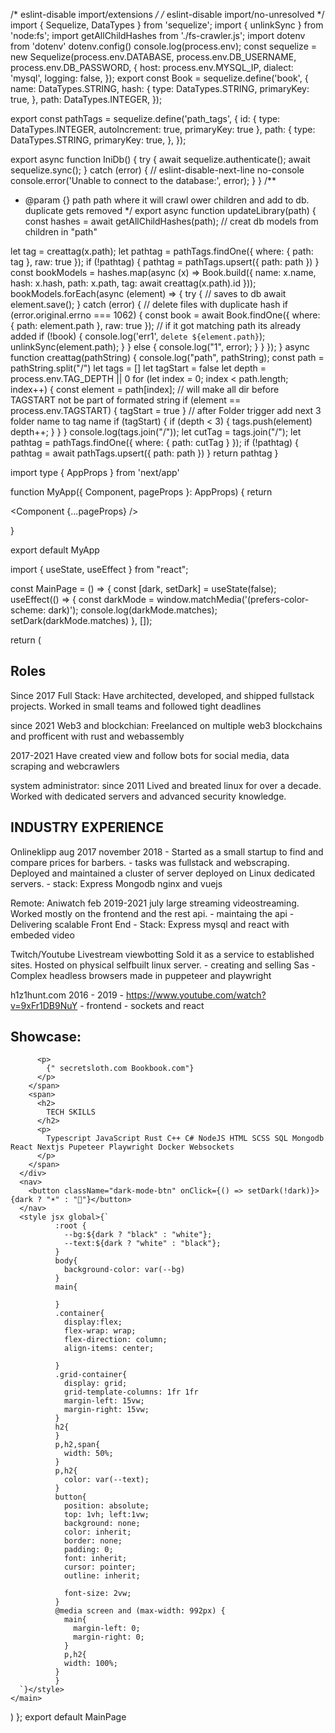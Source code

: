 /* eslint-disable import/extensions */
/* eslint-disable import/no-unresolved */
import { Sequelize, DataTypes } from 'sequelize';
import { unlinkSync } from 'node:fs';
import getAllChildHashes from './fs-crawler.js';
import dotenv from 'dotenv'
dotenv.config()
console.log(process.env);
const sequelize = new Sequelize(process.env.DATABASE, process.env.DB_USERNAME, process.env.DB_PASSWORD, {
  host: process.env.MYSQL_IP,
  dialect: 'mysql',
  logging: false,
});
export const Book = sequelize.define('book', {
  name: DataTypes.STRING,
  hash: {
    type: DataTypes.STRING,
    primaryKey: true,
  },
  path: DataTypes.INTEGER,
});

export const pathTags = sequelize.define('path_tags', {
  id: {
    type: DataTypes.INTEGER,
    autoIncrement: true,
    primaryKey: true
  },
  path: {
    type: DataTypes.STRING,
    primaryKey: true,
  },
});

export async function IniDb() {
  try {
    await sequelize.authenticate();
    await sequelize.sync();
  } catch (error) {
    // eslint-disable-next-line no-console
    console.error('Unable to connect to the database:', error);
  }
}
/**
 * @param  {} path path where it will crawl ower children and add to db. duplicate gets removed
 */
export async function updateLibrary(path) {
  const hashes = await getAllChildHashes(path);
  // creat db models from children in "path"

  let tag = creattag(x.path);
  let pathtag = pathTags.findOne({ where: { path: tag }, raw: true });
  if (!pathtag) {
    pathtag = pathTags.upsert({
      path: path
    })
  }
  const bookModels = hashes.map(async (x) => Book.build({ name: x.name, hash: x.hash, path: x.path, tag: await creattag(x.path).id }));
  bookModels.forEach(async (element) => {
    try {
      // saves to db
      await element.save();
    } catch (error) {
      // delete files with duplicate hash
      if (error.original.errno === 1062) {
        const book = await Book.findOne({ where: { path: element.path }, raw: true });
        // if it got matching path its already added
        if (!book) {
          console.log('err1', `delete ${element.path}`);
          unlinkSync(element.path);
        }
      } else {
        console.log("1", error);
      }
    }
  });
}
async function creattag(pathString) {
  console.log("path", pathString);
  const path = pathString.split("/")
  let tags = []
  let tagStart = false
  let depth = process.env.TAG_DEPTH || 0
  for (let index = 0; index < path.length; index++) {
    const element = path[index];
    // will make all dir before TAGSTART not be part of formated string
    if (element == process.env.TAGSTART) {
      tagStart = true
    }
    // after Folder trigger add next 3 folder name to tag name
    if (tagStart) {
      if (depth < 3) {
        tags.push(element)
        depth++;
      }
    }
  }
  console.log(tags.join("/"));
  let cutTag = tags.join("/");
  let pathtag = pathTags.findOne({ where: { path: cutTag } });
  if (!pathtag) {
    pathtag = await pathTags.upsert({
      path: path
    })
  }
  return pathtag
}






import type { AppProps } from 'next/app'

function MyApp({ Component, pageProps }: AppProps) {
  return <div>
    <Component {...pageProps} />
    <style jsx global>{`
      html,
      body {
        padding: 0;
        margin: 0;
        font-family: -apple-system, BlinkMacSystemFont, Segoe UI, Roboto,
          Oxygen, Ubuntu, Cantarell, Fira Sans, Droid Sans, Helvetica Neue,
          sans-serif;
      }
      * {
        box-sizing: border-box;
      }
    `}</style>
  </div>
}

export default MyApp


import { useState, useEffect } from "react";

const MainPage = () => {
  const [dark, setDark] = useState(false);
  useEffect(() => {
    const darkMode = window.matchMedia('(prefers-color-scheme: dark)');
    console.log(darkMode.matches);
    setDark(darkMode.matches)
  }, []);

  return (
    <main>
      <div className="container">
        <h2>
          Roles
        </h2>
        <p>
          Since 2017
          Full Stack: Have architected, developed, and shipped fullstack projects. Worked in small teams and followed tight deadlines
        </p>
        <p>
          since 2021
          Web3 and blockchian: Freelanced on multiple web3 blockchains and profficent with rust and webassembly
        </p>
        <p>
          2017-2021
          Have created view and follow bots for social media, data scraping and webcrawlers
        </p>
        <p>
          system administrator: since 2011
          Lived and breated linux for over a decade. Worked with dedicated servers and advanced security knowledge.
        </p>
        <h2>
          INDUSTRY EXPERIENCE
        </h2>
        <p>
          Onlineklipp aug 2017 november 2018
          - Started as a small startup to find and compare prices for barbers.
          - tasks was fullstack and webscraping. Deployed and maintained a cluster of server deployed on Linux dedicated servers.
          - stack: Express Mongodb nginx and vuejs
        </p>
        <p>
          Remote: Aniwatch feb 2019-2021 july
          large streaming videostreaming. Worked mostly on the frontend and the rest api.
          - maintaing the api
          - Delivering scalable Front End
          - Stack: Express mysql and react with embeded video
        </p>
        <p>
          Twitch/Youtube Livestream viewbotting
          Sold it as a service to established sites. Hosted on physical selfbuilt linux server.
          - creating and selling Sas
          - Complex headless browsers made in puppeteer and playwright
        </p>
        <p>
          h1z1hunt.com 2016 - 2019
          - https://www.youtube.com/watch?v=9xFr1DB9NuY
          - frontend
          - sockets and react
        </p>
      </div>
      <div id="grid-container">
        <span>
          <h2>
            Showcase:
          </h2>

          <p>
            {" secretsloth.com Bookbook.com"}
          </p>
        </span>
        <span>
          <h2>
            TECH SKILLS
          </h2>
          <p>
            Typescript JavaScript Rust C++ C# NodeJS HTML SCSS SQL Mongodb React Nextjs Pupeteer Playwright Docker Websockets
          </p>
        </span>
      </div>
      <nav>
        <button className="dark-mode-btn" onClick={() => setDark(!dark)}>{dark ? "☀️" : "🌙"}</button>
      </nav>
      <style jsx global>{`
              :root {
                --bg:${dark ? "black" : "white"};
                --text:${dark ? "white" : "black"};
              }
              body{
                background-color: var(--bg)                                
              }
              main{
                
              }
              .container{
                display:flex;
                flex-wrap: wrap;
                flex-direction: column;
                align-items: center;

              }
              .grid-container{
                display: grid;
                grid-template-columns: 1fr 1fr
                margin-left: 15vw;
                margin-right: 15vw;
              }
              h2{
              }
              p,h2,span{
                width: 50%;
              }
              p,h2{
                color: var(--text);
              }
              button{
                position: absolute;
                top: 1vh; left:1vw;
                background: none;
                color: inherit;
                border: none;
                padding: 0;
                font: inherit;
                cursor: pointer;
                outline: inherit;

                font-size: 2vw;
              }
              @media screen and (max-width: 992px) {
                main{
                  margin-left: 0;
                  margin-right: 0;
                }
                p,h2{
                width: 100%;
              }
              }
      `}</style>
    </main>
  )
};
export default MainPage
